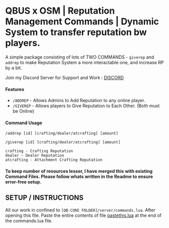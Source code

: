 # QBUS x OSM | Reputation Management Commands | Dynamic System to transfer reputation bw players.
A simple package consisting of lots of TWO COMMANDS -  `giverep` and `addrep` to make Reputation System a more interactable one, and increase RP by a bit. 

Join my Discord Server for Support and Work : [DISCORD](https://discord.gg/bfPKqNhQPQ)
#### Features 
- `/ADDREP` - Allows Admins to Add Reputation to any online player. 
- `/GIVEREP` - Allows players to Give Reputation to Each Other. (Both must be Online)

#### Command Usage
`/addrep [id] [crafting/dealer/atcrafting] [amount]`

`/giverep [id] [crafting/dealer/atcrafting] [amount]`
```
crafting - Crafting Reputation
dealer - Dealer Reputation 
atcrafting - Attachment Crafting Reputation 
```
#### To keep number of resources lesser, I have merged this with existing Command Files. Please follow whats written in the Readme to ensure error-free setup. 

## SETUP / INSTRUCTIONS
All our work in confined to `[QB-CORE FOLDER]/server/commands.lua`. After opening this file. Paste the entire contents of file [pastethis.lua](https://github.com/OsmiumOP/osm-reputationcommands/blob/main/pastethis.lua) at the end of the commands.lua file. 
